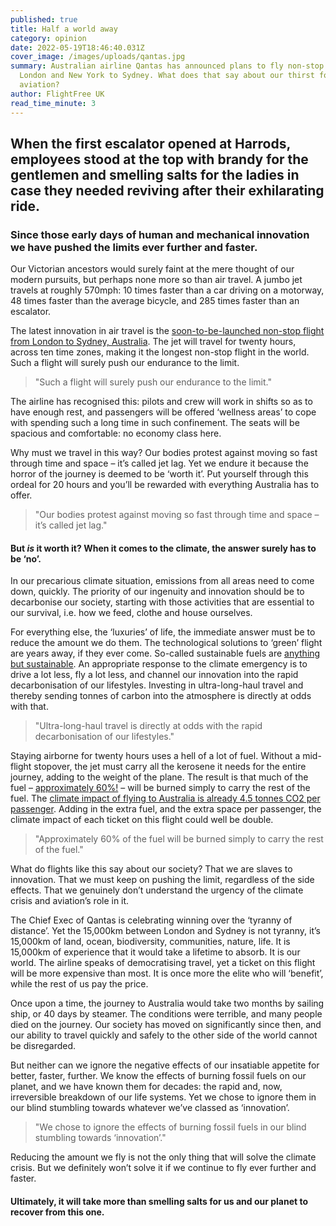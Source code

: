 ```yaml
---
published: true
title: Half a world away
category: opinion
date: 2022-05-19T18:46:40.031Z
cover_image: /images/uploads/qantas.jpg
summary: Australian airline Qantas has announced plans to fly non-stop from
  London and New York to Sydney. What does that say about our thirst for
  aviation?
author: FlightFree UK
read_time_minute: 3
---
```

## When the first escalator opened at Harrods, employees stood at the top with brandy for the gentlemen and smelling salts for the ladies in case they needed reviving after their exhilarating ride.

### Since those early days of human and mechanical innovation we have pushed the limits ever further and faster.

Our Victorian ancestors would surely faint at the mere thought of our modern pursuits, but perhaps none more so than air travel. A jumbo jet travels at roughly 570mph: 10 times faster than a car driving on a motorway, 48 times faster than the average bicycle, and 285 times faster than an escalator.

The latest innovation in air travel is the [soon-to-be-launched non-stop flight from London to Sydney, Australia](https://www.theguardian.com/business/2022/may/02/qantas-non-stop-flights-australia-to-new-york-london-from-sydney-melbourne-airbus-a350-1000). The jet will travel for twenty hours, across ten time zones, making it the longest non-stop flight in the world. Such a flight will surely push our endurance to the limit.

> "Such a flight will surely push our endurance to the limit."

The airline has recognised this: pilots and crew will work in shifts so as to have enough rest, and passengers will be offered ‘wellness areas’ to cope with spending such a long time in such confinement. The seats will be spacious and comfortable: no economy class here. 

Why must we travel in this way? Our bodies protest against moving so fast through time and space – it’s called jet lag. Yet we endure it because the horror of the journey is deemed to be ‘worth it’. Put yourself through this ordeal for 20 hours and you’ll be rewarded with everything Australia has to offer. 

> "Our bodies protest against moving so fast through time and space – it’s called jet lag."

#### But *is* it worth it? When it comes to the climate, the answer surely has to be ‘no’. 

In our precarious climate situation, emissions from all areas need to come down, quickly. The priority of our ingenuity and innovation should be to decarbonise our society, starting with those activities that are essential to our survival, i.e. how we feed, clothe and house ourselves. 

For everything else, the ‘luxuries’ of life, the immediate answer must be to reduce the amount we do them. The technological solutions to ‘green’ flight are years away, if they ever come. So-called sustainable fuels are [anything but sustainable](/post/the-trouble-with-saf). An appropriate response to the climate emergency is to drive a lot less, fly a lot less, and channel our innovation into the rapid decarbonisation of our lifestyles. Investing in ultra-long-haul travel and thereby sending tonnes of carbon into the atmosphere is directly at odds with that.

> "Ultra-long-haul travel is directly at odds with the rapid decarbonisation of our lifestyles."

Staying airborne for twenty hours uses a hell of a lot of fuel. Without a mid-flight stopover, the jet must carry all the kerosene it needs for the entire journey, adding to the weight of the plane. The result is that much of the fuel – [approximately 60%!](https://www.wired.co.uk/article/qantas-london-sydney-direct-flight) – will be burned simply to carry the rest of the fuel. The [climate impact of flying to Australia is already 4.5 tonnes CO2 per passenger](https://flightemissionmap.org/#London/51.50,-0.13/133/20000). Adding in the extra fuel, and the extra space per passenger, the climate impact of each ticket on this flight could well be double. 

> "Approximately 60% of the fuel will be burned simply to carry the rest of the fuel."

What do flights like this say about our society? That we are slaves to innovation. That we must keep on pushing the limit, regardless of the side effects. That we genuinely don’t understand the urgency of the climate crisis and aviation’s role in it. 

The Chief Exec of Qantas is celebrating winning over the ‘tyranny of distance’. Yet the 15,000km between London and Sydney is not tyranny, it’s 15,000km of land, ocean, biodiversity, communities, nature, life. It is 15,000km of experience that it would take a lifetime to absorb. It is our world. The airline speaks of democratising travel, yet a ticket on this flight will be more expensive than most. It is once more the elite who will ‘benefit’, while the rest of us pay the price.

Once upon a time, the journey to Australia would take two months by sailing ship, or 40 days by steamer. The conditions were terrible, and many people died on the journey. Our society has moved on significantly since then, and our ability to travel quickly and safely to the other side of the world cannot be disregarded. 

But neither can we ignore the negative effects of our insatiable appetite for better, faster, further. We know the effects of burning fossil fuels on our planet, and we have known them for decades: the rapid and, now, irreversible breakdown of our life systems. Yet we chose to ignore them in our blind stumbling towards whatever we’ve classed as ‘innovation’. 

> "We chose to ignore the effects of burning fossil fuels in our blind stumbling towards ‘innovation’." 

Reducing the amount we fly is not the only thing that will solve the climate crisis. But we definitely won’t solve it if we continue to fly ever further and faster. 

#### Ultimately, it will take more than smelling salts for us and our planet to recover from this one.